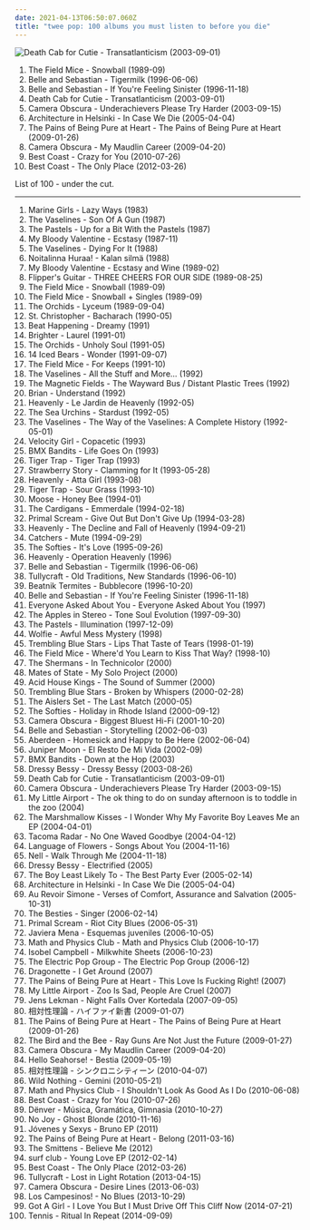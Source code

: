 ```yaml
---
date: 2021-04-13T06:50:07.060Z
title: "twee pop: 100 albums you must listen to before you die"
---
```

![Death Cab for Cutie - Transatlanticism (2003-09-01)](https://img.discogs.com/HHLuK6EGaphF-vdfztO3Gjs13Kw=/fit-in/600x603/filters:strip_icc():format(jpeg):mode_rgb():quality(90)/discogs-images/R-10585623-1500405654-4307.jpeg.jpg "Death Cab for Cutie - Transatlanticism (2003-09-01)")
<ol class="albums">
<li data-cover="http://coverartarchive.org/release/bd4b1f7a-b2ad-4a5d-ace1-fd0ccfdd731e/8966166578-500.jpg" data-tags="indie pop, twee pop" role="button">The Field Mice - Snowball (1989-09)</li>
<li data-cover="http://coverartarchive.org/release/dbd2e4d7-ad8f-3b53-9184-9c1554fb3b09/18848392355-500.jpg" data-tags="indie, indie pop" role="button">Belle and Sebastian - Tigermilk (1996-06-06)</li>
<li data-cover="http://coverartarchive.org/release/2b3c2f96-91f9-4d82-8efb-bd51812cab3c/4629555490-500.jpg" data-tags="indie pop, indie" role="button">Belle and Sebastian - If You're Feeling Sinister (1996-11-18)</li>
<li data-cover="https://img.discogs.com/HHLuK6EGaphF-vdfztO3Gjs13Kw=/fit-in/600x603/filters:strip_icc():format(jpeg):mode_rgb():quality(90)/discogs-images/R-10585623-1500405654-4307.jpeg.jpg" data-tags="indie, indie rock, indie pop" role="button">Death Cab for Cutie - Transatlanticism (2003-09-01)</li>
<li data-cover="http://coverartarchive.org/release/132e4ef7-8abb-4e41-8019-6d9057f0a440/7941565478-500.jpg" data-tags="indie pop" role="button">Camera Obscura - Underachievers Please Try Harder (2003-09-15)</li>
<li data-cover="https://img.discogs.com/dvj5OpSy9aqWBgTg6DzCum06chU=/fit-in/280x243/filters:strip_icc():format(jpeg):mode_rgb():quality(90)/discogs-images/R-747219-1242292656.jpeg.jpg" data-tags="indie pop" role="button">Architecture in Helsinki - In Case We Die (2005-04-04)</li>
<li data-cover="http://coverartarchive.org/release/38e2459b-dfe9-4a7b-b116-7c87ae7e5ba7/7203358215-500.jpg" data-tags="shoegaze" role="button">The Pains of Being Pure at Heart - The Pains of Being Pure at Heart (2009-01-26)</li>
<li data-cover="https://img.discogs.com/o8_V-hTUs1ECCKn6hzsWwStkPAs=/fit-in/600x592/filters:strip_icc():format(jpeg):mode_rgb():quality(90)/discogs-images/R-7314256-1438690931-2167.jpeg.jpg" data-tags="indie pop" role="button">Camera Obscura - My Maudlin Career (2009-04-20)</li>
<li data-cover="https://img.discogs.com/wBqojqfUqW7JPRm-k7Ay0V3sJhk=/fit-in/600x600/filters:strip_icc():format(jpeg):mode_rgb():quality(90)/discogs-images/R-2364771-1436727994-5630.jpeg.jpg" data-tags="lo-fi, garage rock" role="button">Best Coast - Crazy for You (2010-07-26)</li>
<li data-cover="http://coverartarchive.org/release/6de48734-e3b2-451f-8be1-2f65616b1e37/946776332-500.jpg" data-tags="indie, indie rock, lo-fi" role="button">Best Coast - The Only Place (2012-03-26)</li>
</ol>
List of 100 - under the cut.
<!-- more -->

_________________

<ol class="albums">
<li data-cover="https://img.discogs.com/VnHpk31WvzgB_wpbXnzPY68K8es=/fit-in/600x599/filters:strip_icc():format(jpeg):mode_rgb():quality(90)/discogs-images/R-688808-1607437405-3394.jpeg.jpg" data-tags="indie pop, twee pop, twee indiepop" role="button">
Marine Girls - Lazy Ways (1983)
</li>
<li data-cover="http://coverartarchive.org/release/94f4101b-130f-4bce-b132-694c2f3a97d3/21005939649-500.jpg" data-tags="indie pop, twee pop" role="button">
The Vaselines - Son Of A Gun (1987)
</li>
<li data-cover="https://img.discogs.com/dUxTPDSzYUNkgEeMx45zQU0LVqQ=/fit-in/500x494/filters:strip_icc():format(jpeg):mode_rgb():quality(90)/discogs-images/R-1217551-1318814588.jpeg.jpg" data-tags="indie, 80s" role="button">
The Pastels - Up for a Bit With the Pastels (1987)
</li>
<li data-cover="http://coverartarchive.org/release/dbb473f3-a48d-4147-9c15-4899ebded673/27139455357-500.jpg" data-tags="indie pop" role="button">
My Bloody Valentine - Ecstasy (1987-11)
</li>
<li data-cover="http://coverartarchive.org/release/e502bac7-309a-4584-b35d-0beef7634d7c/11024277438-500.jpg" data-tags="pop, twee pop, lo-fi, noise pop, cobaintop50" role="button">
The Vaselines - Dying For It (1988)
</li>
<li data-cover="https://via.placeholder.com/450" data-tags="indie, indie pop, twee pop" role="button">
Noitalinna Huraa! - Kalan silmä (1988)
</li>
<li data-cover="http://coverartarchive.org/release/4b4f860f-0dce-4e61-a329-95dcf33ada36/5378932057-500.jpg" data-tags="shoegaze" role="button">
My Bloody Valentine - Ecstasy and Wine (1989-02)
</li>
<li data-cover="http://coverartarchive.org/release/0f3a2005-91e1-4b4d-b3b4-9545c0ba5a5f/8916073991-500.jpg" data-tags="shibuya-kei" role="button">
Flipper's Guitar - THREE CHEERS FOR OUR SIDE (1989-08-25)
</li>
<li data-cover="http://coverartarchive.org/release/bd4b1f7a-b2ad-4a5d-ace1-fd0ccfdd731e/8966166578-500.jpg" data-tags="indie pop, twee pop" role="button">
The Field Mice - Snowball (1989-09)
</li>
<li data-cover="http://coverartarchive.org/release/5b5f812e-700c-4ee4-b84c-3dcd92653449/21486226271-500.jpg" data-tags="jangle-pop" role="button">
The Field Mice - Snowball + Singles (1989-09)
</li>
<li data-cover="https://img.discogs.com/xcQDzh8UJ1EYMMjhwMEA4zmNLXw=/fit-in/546x479/filters:strip_icc():format(jpeg):mode_rgb():quality(90)/discogs-images/R-881004-1233172339.jpeg.jpg" data-tags="indie pop, scottish" role="button">
The Orchids - Lyceum (1989-09-04)
</li>
<li data-cover="https://img.discogs.com/QH7VvUvsb567ddTern3nC6SL61s=/fit-in/600x587/filters:strip_icc():format(jpeg):mode_rgb():quality(90)/discogs-images/R-510345-1568135465-6479.jpeg.jpg" data-tags="indie, british, indie pop, twee pop, 90s, sarah records" role="button">
St. Christopher - Bacharach (1990-05)
</li>
<li data-cover="https://img.discogs.com/bwgb5qauZQW4SNmJVfFYFz8iIeo=/fit-in/600x600/filters:strip_icc():format(jpeg):mode_rgb():quality(90)/discogs-images/R-757526-1155749238.jpeg.jpg" data-tags="90s" role="button">
Beat Happening - Dreamy (1991)
</li>
<li data-cover="https://img.discogs.com/hw0DLbZ7zwE2NuIs1M93YspLTgQ=/fit-in/600x604/filters:strip_icc():format(jpeg):mode_rgb():quality(90)/discogs-images/R-537823-1598910224-5188.jpeg.jpg" data-tags="twee pop, sarah records" role="button">
Brighter - Laurel (1991-01)
</li>
<li data-cover="https://img.discogs.com/O8ZdfqBaUcKhdJGC4WC3zNZBqac=/fit-in/600x450/filters:strip_icc():format(jpeg):mode_rgb():quality(90)/discogs-images/R-10659608-1501869611-4112.jpeg.jpg" data-tags="indie, british, indie pop, twee pop, chamber pop, scottish, 90s, sarah records" role="button">
The Orchids - Unholy Soul (1991-05)
</li>
<li data-cover="http://coverartarchive.org/release/b67605a1-0455-455e-b370-7c33a8967d4a/28300493886-500.jpg" data-tags="pop, british, twee pop, shoegaze, 90s, proto-punk, c86" role="button">
14 Iced Bears - Wonder (1991-09-07)
</li>
<li data-cover="http://coverartarchive.org/release/6fb81e4a-f2fe-4e3f-adba-db24043c7406/27827460424-500.jpg" data-tags="sarah records" role="button">
The Field Mice - For Keeps (1991-10)
</li>
<li data-cover="https://via.placeholder.com/450" data-tags="indie pop, twee pop" role="button">
The Vaselines - All the Stuff and More... (1992)
</li>
<li data-cover="https://img.discogs.com/7smky_hLkoKfEmE5LttCmD9aUuU=/fit-in/588x574/filters:strip_icc():format(jpeg):mode_rgb():quality(90)/discogs-images/R-1440143-1366184022-7897.jpeg.jpg" data-tags="90s, indie, indie rock" role="button">
The Magnetic Fields - The Wayward Bus / Distant Plastic Trees (1992)
</li>
<li data-cover="https://img.discogs.com/UJcmi1Z7jHD44QHLlD8gr9HRMt8=/fit-in/600x450/filters:strip_icc():format(jpeg):mode_rgb():quality(90)/discogs-images/R-3341360-1326550357.jpeg.jpg" data-tags="twee pop" role="button">
Brian - Understand (1992)
</li>
<li data-cover="http://coverartarchive.org/release/ade0fdac-3d6d-413b-a4b8-c9465329a472/25362502618-500.jpg" data-tags="indie" role="button">
Heavenly - Le Jardin de Heavenly (1992-05)
</li>
<li data-cover="http://coverartarchive.org/release/7bc3f5c8-5291-3c10-8356-a30260fcccda/6978221409-500.jpg" data-tags="indie pop" role="button">
The Sea Urchins - Stardust (1992-05)
</li>
<li data-cover="http://coverartarchive.org/release/d16fceb3-9852-41d3-b9be-8d50fd110ae7/15842770700-500.jpg" data-tags="twee, scotland is for lovers" role="button">
The Vaselines - The Way of the Vaselines: A Complete History (1992-05-01)
</li>
<li data-cover="https://img.discogs.com/v37piiOHwHGlJD-07ttYDEPchtg=/fit-in/527x516/filters:strip_icc():format(jpeg):mode_rgb():quality(90)/discogs-images/R-807809-1160869519.jpeg.jpg" data-tags="indie pop, female vocalists, shoegaze, i wanted to listen to this but it was not available on lastfm at the time" role="button">
Velocity Girl - Copacetic (1993)
</li>
<li data-cover="http://coverartarchive.org/release/88ecb725-a248-49e4-bd00-6cf573e0c8e6/16039312154-500.jpg" data-tags="90s" role="button">
BMX Bandits - Life Goes On (1993)
</li>
<li data-cover="http://coverartarchive.org/release/12bc4e56-2c0e-4bc4-81b4-ca2526b3ffd1/25345139916-500.jpg" data-tags="indie pop, twee" role="button">
Tiger Trap - Tiger Trap (1993)
</li>
<li data-cover="https://img.discogs.com/zO2bU5dKt1CASfyXOhFQumNplNw=/fit-in/600x594/filters:strip_icc():format(jpeg):mode_rgb():quality(90)/discogs-images/R-1216633-1332681920.jpeg.jpg" data-tags="indie pop, twee, twee pop, happy, indiepop, jangle pop, 90s, noise pop, punk rock, pop punk, lo fi, shambolic, fuzz pop, food and drink, hotel indie pop" role="button">
Strawberry Story - Clamming for It (1993-05-28)
</li>
<li data-cover="http://coverartarchive.org/release/32799edf-51cd-40a9-abc3-cd2538d9c13a/25362650897-500.jpg" data-tags="twee pop, yes yes yes" role="button">
Heavenly - Atta Girl (1993-08)
</li>
<li data-cover="http://coverartarchive.org/release/889ba688-ee1e-4ac8-9bbd-447312a018aa/21308976698-500.jpg" data-tags="twee, twee pop, 90s" role="button">
Tiger Trap - Sour Grass (1993-10)
</li>
<li data-cover="http://coverartarchive.org/release/f41ed909-2ea2-4871-8263-fd91720c4cd9/13069282579-500.jpg" data-tags="indie rock, twee pop" role="button">
Moose - Honey Bee (1994-01)
</li>
<li data-cover="http://coverartarchive.org/release/6a61d8ff-b26c-39e9-a173-34fd885fd7b4/6866747811-500.jpg" data-tags="pop, rock, alternative, 90s" role="button">
The Cardigans - Emmerdale (1994-02-18)
</li>
<li data-cover="http://coverartarchive.org/release/59955e78-0574-3415-8d23-c746a3503cd8/23760080924-500.jpg" data-tags="rock, 90s" role="button">
Primal Scream - Give Out But Don't Give Up (1994-03-28)
</li>
<li data-cover="http://coverartarchive.org/release/51e47059-825e-4ac5-a92c-98fe0dff7e85/28265941969-500.jpg" data-tags="indie" role="button">
Heavenly - The Decline and Fall of Heavenly (1994-09-21)
</li>
<li data-cover="http://coverartarchive.org/release/74bc4c9a-b512-449c-86a7-8021fc250bae/5209932591-500.jpg" data-tags="indie, pop, rock, folk, twee pop, 90s, irish" role="button">
Catchers - Mute (1994-09-29)
</li>
<li data-cover="http://coverartarchive.org/release/39ab6968-a6c3-4a3d-9ca2-4ad1fea17675/26982729534-500.jpg" data-tags="indie pop" role="button">
The Softies - It's Love (1995-09-26)
</li>
<li data-cover="http://coverartarchive.org/release/017f4c47-e763-3eab-b1c0-9a4f1b579b09/28266270931-500.jpg" data-tags="indie, twee" role="button">
Heavenly - Operation Heavenly (1996)
</li>
<li data-cover="http://coverartarchive.org/release/dbd2e4d7-ad8f-3b53-9184-9c1554fb3b09/18848392355-500.jpg" data-tags="indie, indie pop" role="button">
Belle and Sebastian - Tigermilk (1996-06-06)
</li>
<li data-cover="https://img.discogs.com/9MyyT2503PVCoMXT1iV6hX8ACHw=/fit-in/450x440/filters:strip_icc():format(jpeg):mode_rgb():quality(90)/discogs-images/R-1187363-1199363991.gif.jpg" data-tags="indie pop, indie rock, twee pop, lo-fi, wfmu heavily played records" role="button">
Tullycraft - Old Traditions, New Standards (1996-06-10)
</li>
<li data-cover="https://img.discogs.com/ebjSBVc-1PqyojNkUs03I8qFxjs=/fit-in/350x350/filters:strip_icc():format(jpeg):mode_rgb():quality(90)/discogs-images/R-3142433-1317730152.jpeg.jpg" data-tags="pop, rock, punk, surf, twee pop, power pop, 90s, american, pop punk, bubblegum" role="button">
Beatnik Termites - Bubblecore (1996-10-20)
</li>
<li data-cover="http://coverartarchive.org/release/2b3c2f96-91f9-4d82-8efb-bd51812cab3c/4629555490-500.jpg" data-tags="indie pop, indie" role="button">
Belle and Sebastian - If You're Feeling Sinister (1996-11-18)
</li>
<li data-cover="https://img.discogs.com/PX9lGxkvzkcx-VAGpYGgMTiZsns=/fit-in/600x586/filters:strip_icc():format(jpeg):mode_rgb():quality(90)/discogs-images/R-3274247-1323444044.jpeg.jpg" data-tags="midwest emo" role="button">
Everyone Asked About You - Everyone Asked About You (1997)
</li>
<li data-cover="http://coverartarchive.org/release/d7aa0ff2-2982-40c2-be5e-bad96d44e5ef/2979737761-500.jpg" data-tags="indie, indie pop, pop, alternative, lo-fi" role="button">
The Apples in Stereo - Tone Soul Evolution (1997-09-30)
</li>
<li data-cover="https://img.discogs.com/IB1sksqCOwptOohh-XKu5K5FpLE=/fit-in/600x600/filters:strip_icc():format(jpeg):mode_rgb():quality(90)/discogs-images/R-4596398-1369487409-4142.jpeg.jpg" data-tags="indie, 90s" role="button">
The Pastels - Illumination (1997-12-09)
</li>
<li data-cover="https://img.discogs.com/serX4keDsNz_xKE3iqW-D5VqMmg=/fit-in/320x320/filters:strip_icc():format(jpeg):mode_rgb():quality(90)/discogs-images/R-2308055-1304402853.jpeg.jpg" data-tags="indie pop, twee pop" role="button">
Wolfie - Awful Mess Mystery (1998)
</li>
<li data-cover="https://img.discogs.com/fK0u99-kwPML4qw_UcawHLnISfM=/fit-in/600x600/filters:strip_icc():format(jpeg):mode_rgb():quality(90)/discogs-images/R-553727-1145370579.jpeg.jpg" data-tags="indie pop, twee pop, shoegaze, dream pop, slowcore" role="button">
Trembling Blue Stars - Lips That Taste of Tears (1998-01-19)
</li>
<li data-cover="http://coverartarchive.org/release/1033ec8d-6c04-4c15-8ae3-8d4743b444e7/5270777621-500.jpg" data-tags="twee pop" role="button">
The Field Mice - Where'd You Learn to Kiss That Way? (1998-10)
</li>
<li data-cover="https://img.discogs.com/gB7T3Hc1XLnWP0nrQskibHFJvj4=/fit-in/600x590/filters:strip_icc():format(jpeg):mode_rgb():quality(90)/discogs-images/R-536286-1144599078.jpeg.jpg" data-tags="twee pop, christmas" role="button">
The Shermans - In Technicolor (2000)
</li>
<li data-cover="https://img.discogs.com/ufQW2esbVsNviEZ95wgE_kZaGhc=/fit-in/600x600/filters:strip_icc():format(jpeg):mode_rgb():quality(90)/discogs-images/R-1361881-1531613780-6101.jpeg.jpg" data-tags="indie" role="button">
Mates of State - My Solo Project (2000)
</li>
<li data-cover="https://img.discogs.com/MoqcE1iUhb4X_x-6OGYF5REtpX0=/fit-in/600x600/filters:strip_icc():format(jpeg):mode_rgb():quality(90)/discogs-images/R-1157004-1561952856-9166.jpeg.jpg" data-tags="twee pop, summer" role="button">
Acid House Kings - The Sound of Summer (2000)
</li>
<li data-cover="https://img.discogs.com/qDVODJVLsUp9w_JaF_wx-kQoZdI=/fit-in/600x600/filters:strip_icc():format(jpeg):mode_rgb():quality(90)/discogs-images/R-607278-1146476502.jpeg.jpg" data-tags="indie" role="button">
Trembling Blue Stars - Broken by Whispers (2000-02-28)
</li>
<li data-cover="http://coverartarchive.org/release/95586553-68a7-4d51-9e3b-ea75019cb33c/7066058886-500.jpg" data-tags="twee pop, jangle pop, garage rock revival, melodic, noise pop, 00s, sing-along, tuneful, truckload of trouble, dr small jukebox, actually cool, evening city, thelastmatch, savonlinna" role="button">
The Aislers Set - The Last Match (2000-05)
</li>
<li data-cover="http://coverartarchive.org/release/abe65ad5-978c-42e5-9645-bcb79edf706b/26982667115-500.jpg" data-tags="folk, indie pop, twee pop, pretty, sigh and swoon in equal measure, sweet and sad, sounds like sun, our trips to the coast, like a lilac" role="button">
The Softies - Holiday in Rhode Island (2000-09-12)
</li>
<li data-cover="https://img.discogs.com/waW8T2jsCoViVLbRXfoS6qFQQnw=/fit-in/600x587/filters:strip_icc():format(jpeg):mode_rgb():quality(90)/discogs-images/R-1351645-1543660417-5834.jpeg.jpg" data-tags="indie pop" role="button">
Camera Obscura - Biggest Bluest Hi-Fi (2001-10-20)
</li>
<li data-cover="http://coverartarchive.org/release/6d1d433e-709b-4c6b-8d09-7e8b845be806/4629393369-500.jpg" data-tags="soundtrack, indie pop, indie, 00s" role="button">
Belle and Sebastian - Storytelling (2002-06-03)
</li>
<li data-cover="http://coverartarchive.org/release/d31cb0bc-b8fe-408a-a6c3-957167561ab8/11156968143-500.jpg" data-tags="indie, indie pop, twee pop, american, 00s, albuns completos ou quase completos" role="button">
Aberdeen - Homesick and Happy to Be Here (2002-06-04)
</li>
<li data-cover="https://img.discogs.com/J3mrLC6NM0sZgswIOiP4F6j_HIM=/fit-in/280x263/filters:strip_icc():format(jpeg):mode_rgb():quality(90)/discogs-images/R-2549927-1289996935.jpeg.jpg" data-tags="indie, twee pop, power pop, noise pop, punk rock, pop punk, fresh and sweet punk pop" role="button">
Juniper Moon - El Resto De Mi Vida (2002-09)
</li>
<li data-cover="http://coverartarchive.org/release/7f3c46c0-a935-4d7d-8d0a-6d51eeda6910/16039326602-500.jpg" data-tags="indie, pop, british, indie pop, twee pop, 00s, 2000s, c86, if its not scottish its crap, lovey radio" role="button">
BMX Bandits - Down at the Hop (2003)
</li>
<li data-cover="http://coverartarchive.org/release/c279ce4e-ea12-461a-ab70-54c50a3613a3/24982814416-500.jpg" data-tags="indie" role="button">
Dressy Bessy - Dressy Bessy (2003-08-26)
</li>
<li data-cover="https://img.discogs.com/HHLuK6EGaphF-vdfztO3Gjs13Kw=/fit-in/600x603/filters:strip_icc():format(jpeg):mode_rgb():quality(90)/discogs-images/R-10585623-1500405654-4307.jpeg.jpg" data-tags="indie, indie rock, indie pop" role="button">
Death Cab for Cutie - Transatlanticism (2003-09-01)
</li>
<li data-cover="http://coverartarchive.org/release/132e4ef7-8abb-4e41-8019-6d9057f0a440/7941565478-500.jpg" data-tags="indie pop" role="button">
Camera Obscura - Underachievers Please Try Harder (2003-09-15)
</li>
<li data-cover="https://img.discogs.com/MtyD4_f-nnXlDnJRHTwn7zfp-Qw=/fit-in/600x542/filters:strip_icc():format(jpeg):mode_rgb():quality(90)/discogs-images/R-11802610-1522638662-8719.jpeg.jpg" data-tags="twee pop, 00s" role="button">
My Little Airport - The ok thing to do on sunday afternoon is to toddle in the zoo (2004)
</li>
<li data-cover="https://img.discogs.com/u05WETFT6PiMimULcMOuOjDnj28=/fit-in/400x347/filters:strip_icc():format(jpeg):mode_rgb():quality(90)/discogs-images/R-4854256-1377551950-6945.jpeg.jpg" data-tags="indie pop, twee pop, mellow, hk, neko-girl" role="button">
The Marshmallow Kisses - I Wonder Why My Favorite Boy Leaves Me an EP (2004-04-01)
</li>
<li data-cover="https://img.discogs.com/n4fJj223Tn1cwWOBMkF7aIG7qrw=/fit-in/185x185/filters:strip_icc():format(jpeg):mode_rgb():quality(90)/discogs-images/R-774167-1157392652.jpeg.jpg" data-tags="dream pop, slowcore" role="button">
Tacoma Radar - No One Waved Goodbye (2004-04-12)
</li>
<li data-cover="https://img.discogs.com/fhyTCCIxGejm2HV_oINkP0Huzuc=/fit-in/600x525/filters:strip_icc():format(jpeg):mode_rgb():quality(90)/discogs-images/R-617894-1145368133.jpeg.jpg" data-tags="ambient, indie pop, twee pop, electro indie, shelflife records, songs about you, hotel indie pop, essential 00s" role="button">
Language of Flowers - Songs About You (2004-11-16)
</li>
<li data-cover="http://coverartarchive.org/release/facf2da1-5903-45dc-a7aa-3346862f2baa/24822516318-500.jpg" data-tags="pop, alternative rock, indie pop, indie rock, noise rock, twee pop, lo-fi, noise pop, dream pop, lovely, neo-psychedelia, pop/rock, k-indie, indieful rok" role="button">
Nell - Walk Through Me (2004-11-18)
</li>
<li data-cover="http://coverartarchive.org/release/6a5c8cc8-bbff-414f-b369-ea2eee75e3fc/8976774296-500.jpg" data-tags="indie" role="button">
Dressy Bessy - Electrified (2005)
</li>
<li data-cover="http://coverartarchive.org/release/9bd752d0-2b57-3395-8164-b75abc8e2e42/12608703957-500.jpg" data-tags="indie" role="button">
The Boy Least Likely To - The Best Party Ever (2005-02-14)
</li>
<li data-cover="https://img.discogs.com/dvj5OpSy9aqWBgTg6DzCum06chU=/fit-in/280x243/filters:strip_icc():format(jpeg):mode_rgb():quality(90)/discogs-images/R-747219-1242292656.jpeg.jpg" data-tags="indie pop" role="button">
Architecture in Helsinki - In Case We Die (2005-04-04)
</li>
<li data-cover="http://coverartarchive.org/release/12fdee4d-df0c-47b4-82dd-bf7aafbea4c7/20411038883-500.jpg" data-tags="indie pop" role="button">
Au Revoir Simone - Verses of Comfort, Assurance and Salvation (2005-10-31)
</li>
<li data-cover="http://coverartarchive.org/release/378626af-b765-43bc-8af5-6677202255d6/21028083008-500.jpg" data-tags="indie pop, twee pop, summer, sigh and swoon in equal measure, sounds like sun, to purchase" role="button">
The Besties - Singer (2006-02-14)
</li>
<li data-cover="https://img.discogs.com/gpxmCvbMTCBf_A62dUGyuk8lnQ8=/fit-in/600x596/filters:strip_icc():format(jpeg):mode_rgb():quality(90)/discogs-images/R-709401-1380547578-9100.jpeg.jpg" data-tags="rock" role="button">
Primal Scream - Riot City Blues (2006-05-31)
</li>
<li data-cover="http://coverartarchive.org/release/bea922ba-68ee-4af0-9bb4-0f58c502c4c7/6286413821-500.jpg" data-tags="electropop, pop" role="button">
Javiera Mena - Esquemas juveniles (2006-10-05)
</li>
<li data-cover="https://img.discogs.com/8hIpTe1SbU7w973r5w69GZ7N1bM=/fit-in/400x365/filters:strip_icc():format(jpeg):mode_rgb():quality(90)/discogs-images/R-1504562-1225460490.jpeg.jpg" data-tags="indie pop, twee pop" role="button">
Math and Physics Club - Math and Physics Club (2006-10-17)
</li>
<li data-cover="http://coverartarchive.org/release/3ff882b1-c3a3-4be5-a14d-e7c24b05f4a4/10046590463-500.jpg" data-tags="pop, singer-songwriter, 00s" role="button">
Isobel Campbell - Milkwhite Sheets (2006-10-23)
</li>
<li data-cover="https://img.discogs.com/hUrfv9ARaSyG0PvqxuUlRf1yygQ=/fit-in/400x358/filters:strip_icc():format(jpeg):mode_rgb():quality(90)/discogs-images/R-2335904-1277815970.jpeg.jpg" data-tags="indie pop, twee, twee pop, happy, jangle pop, twee as fuck, jangle, jangly, 5432fun, matinee recordings" role="button">
The Electric Pop Group - The Electric Pop Group (2006-12)
</li>
<li data-cover="https://img.discogs.com/glZ-zK6CK5YXwhlUpqCS2D_lhus=/fit-in/284x284/filters:strip_icc():format(jpeg):mode_rgb():quality(90)/discogs-images/R-954644-1176994108.jpeg.jpg" data-tags="alternative, indie pop, female vocalists, twee pop, cute girl rock" role="button">
Dragonette - I Get Around (2007)
</li>
<li data-cover="http://coverartarchive.org/release/303c1c04-b8e6-46fd-a5d2-ded0cbbb3cfd/16467301085-500.jpg" data-tags="indie pop, twee, twee pop, happy, jangle pop, twee as fuck, jangle, jangly, 5432fun, cloudberry records, fast and fun" role="button">
The Pains of Being Pure at Heart - This Love Is Fucking Right! (2007)
</li>
<li data-cover="http://coverartarchive.org/release/b64fb215-d1ff-4927-83e8-a1770c2ccf86/17158665020-500.jpg" data-tags="indie pop, twee pop, sigh and swoon in equal measure, independent, summer 2009, hongkong, twee twee twiddle-lee-dee" role="button">
My Little Airport - Zoo Is Sad, People Are Cruel (2007)
</li>
<li data-cover="http://coverartarchive.org/release/4bae6b93-7d34-4abe-984f-61487858e8fa/4890223091-500.jpg" data-tags="indie pop, indie" role="button">
Jens Lekman - Night Falls Over Kortedala (2007-09-05)
</li>
<li data-cover="http://coverartarchive.org/release/e0d872f8-73b8-4c29-adbe-7c2de1bd8c24/14299170322-500.jpg" data-tags="indie pop" role="button">
相対性理論 - ハイファイ新書 (2009-01-07)
</li>
<li data-cover="http://coverartarchive.org/release/38e2459b-dfe9-4a7b-b116-7c87ae7e5ba7/7203358215-500.jpg" data-tags="shoegaze" role="button">
The Pains of Being Pure at Heart - The Pains of Being Pure at Heart (2009-01-26)
</li>
<li data-cover="http://coverartarchive.org/release/600899a8-b28c-42d0-8ee2-7d140cd401b9/13665735915-500.jpg" data-tags="indie, pop" role="button">
The Bird and the Bee - Ray Guns Are Not Just the Future (2009-01-27)
</li>
<li data-cover="https://img.discogs.com/o8_V-hTUs1ECCKn6hzsWwStkPAs=/fit-in/600x592/filters:strip_icc():format(jpeg):mode_rgb():quality(90)/discogs-images/R-7314256-1438690931-2167.jpeg.jpg" data-tags="indie pop" role="button">
Camera Obscura - My Maudlin Career (2009-04-20)
</li>
<li data-cover="http://coverartarchive.org/release/be9abf4d-9c37-3c08-9195-161294e212ad/14686993130-500.jpg" data-tags="indie pop, twee pop" role="button">
Hello Seahorse! - Bestia (2009-05-19)
</li>
<li data-cover="http://coverartarchive.org/release/93b20fd7-525f-432a-8946-c931fb3c91ae/14299191648-500.jpg" data-tags="indie pop, twee pop" role="button">
相対性理論 - シンクロニシティーン (2010-04-07)
</li>
<li data-cover="https://img.discogs.com/NeBBu5EEP2XGecymLXlAwoGnSSs=/fit-in/600x604/filters:strip_icc():format(jpeg):mode_rgb():quality(90)/discogs-images/R-2297842-1490435079-4947.jpeg.jpg" data-tags="dream pop" role="button">
Wild Nothing - Gemini (2010-05-21)
</li>
<li data-cover="https://img.discogs.com/9CUkaCyEzjAvHbheo-InfbexQI4=/fit-in/500x500/filters:strip_icc():format(jpeg):mode_rgb():quality(90)/discogs-images/R-2643474-1294663360.jpeg.jpg" data-tags="twee pop" role="button">
Math and Physics Club - I Shouldn't Look As Good As I Do (2010-06-08)
</li>
<li data-cover="https://img.discogs.com/wBqojqfUqW7JPRm-k7Ay0V3sJhk=/fit-in/600x600/filters:strip_icc():format(jpeg):mode_rgb():quality(90)/discogs-images/R-2364771-1436727994-5630.jpeg.jpg" data-tags="lo-fi, garage rock" role="button">
Best Coast - Crazy for You (2010-07-26)
</li>
<li data-cover="https://img.discogs.com/iafkKuqr6ZwN-jB5H0NJGyoYapU=/fit-in/600x600/filters:strip_icc():format(jpeg):mode_rgb():quality(90)/discogs-images/R-2516762-1290214737.jpeg.jpg" data-tags="chamber pop" role="button">
Dënver - Música, Gramática, Gimnasia (2010-10-27)
</li>
<li data-cover="http://coverartarchive.org/release/f9a91f6c-e2d8-3fbe-9501-64471c4d5493/14602955764-500.jpg" data-tags="shoegaze" role="button">
No Joy - Ghost Blonde (2010-11-16)
</li>
<li data-cover="https://img.discogs.com/AOmD--SAuJqsz8i7e2yIJ_EgVXk=/fit-in/500x500/filters:strip_icc():format(jpeg):mode_rgb():quality(90)/discogs-images/R-15845008-1598842347-5333.png.jpg" data-tags="indie pop, twee pop" role="button">
Jóvenes y Sexys - Bruno EP (2011)
</li>
<li data-cover="http://coverartarchive.org/release/d29c2481-a2bb-4c85-883f-85fb54659ba3/10425432633-500.jpg" data-tags="indie pop, shoegaze" role="button">
The Pains of Being Pure at Heart - Belong (2011-03-16)
</li>
<li data-cover="http://coverartarchive.org/release/95f3efc9-470d-47a7-9221-c05ef543c480/10814317767-500.jpg" data-tags="indie pop, twee pop, 2010s" role="button">
The Smittens - Believe Me (2012)
</li>
<li data-cover="https://img.discogs.com/k9BKn5Lo01C3_31jRpOBjFtkNzc=/fit-in/584x584/filters:strip_icc():format(jpeg):mode_rgb():quality(90)/discogs-images/R-4345345-1362355365-2270.jpeg.jpg" data-tags="pop, indie pop, twee, twee pop, lo-fi, jangle pop, surfgaze, death party records" role="button">
surf club - Young Love EP (2012-02-14)
</li>
<li data-cover="http://coverartarchive.org/release/6de48734-e3b2-451f-8be1-2f65616b1e37/946776332-500.jpg" data-tags="indie, indie rock, lo-fi" role="button">
Best Coast - The Only Place (2012-03-26)
</li>
<li data-cover="http://coverartarchive.org/release/a29c42ec-5281-4c14-a4d8-6ac508a4aca7/3826630108-500.jpg" data-tags="twee pop, 2013 albums" role="button">
Tullycraft - Lost in Light Rotation (2013-04-15)
</li>
<li data-cover="https://img.discogs.com/3ybdq9KcxwhzaklE5AnXvcMlc6M=/fit-in/600x533/filters:strip_icc():format(jpeg):mode_rgb():quality(90)/discogs-images/R-4622528-1507041760-6348.jpeg.jpg" data-tags="indie, indie pop" role="button">
Camera Obscura - Desire Lines (2013-06-03)
</li>
<li data-cover="http://coverartarchive.org/release/ce39f4e0-aa58-4d35-a126-57ad38905127/11026911065-500.jpg" data-tags="rock, indie pop, indie rock, turnstile" role="button">
Los Campesinos! - No Blues (2013-10-29)
</li>
<li data-cover="http://coverartarchive.org/release/3f03c806-54d9-419b-9f8a-6a06955e57e3/7857565862-500.jpg" data-tags="indie pop, french pop, trip hop" role="button">
Got A Girl - I Love You But I Must Drive Off This Cliff Now (2014-07-21)
</li>
<li data-cover="http://coverartarchive.org/release/02b3248d-d2c0-4b79-89f9-627d9ac0746e/8955117685-500.jpg" data-tags="indie pop" role="button">
Tennis - Ritual In Repeat (2014-09-09)
</li>
</ol>